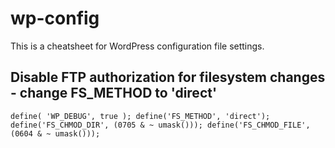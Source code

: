 # wp-config
This is a cheatsheet for WordPress configuration file settings.




## Disable FTP authorization for filesystem changes - change FS_METHOD to 'direct'
`
define( 'WP_DEBUG', true );
define('FS_METHOD', 'direct');
define('FS_CHMOD_DIR', (0705 & ~ umask()));
define('FS_CHMOD_FILE', (0604 & ~ umask()));
`
